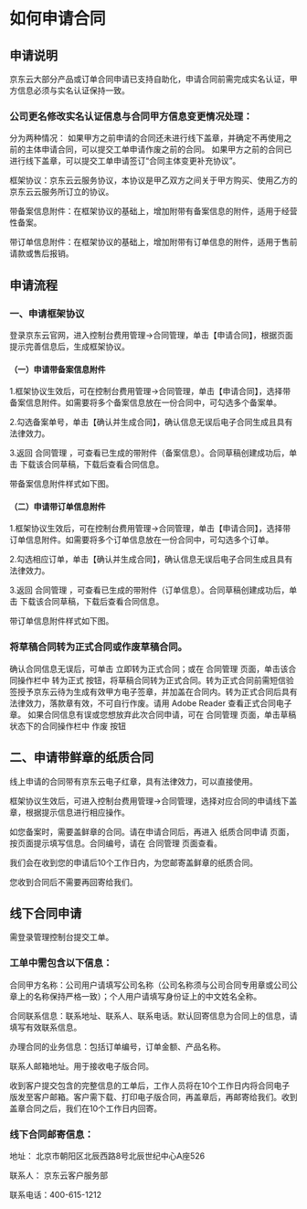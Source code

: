 # 如何申请合同

## 申请说明
京东云大部分产品或订单合同申请已支持自助化，申请合同前需完成实名认证，甲方信息必须与实名认证保持一致。

### 公司更名修改实名认证信息与合同甲方信息变更情况处理：
分为两种情况：
如果甲方之前申请的合同还未进行线下盖章，并确定不再使用之前的主体申请合同，可以提交工单申请作废之前的合同。
如果甲方之前的合同已进行线下盖章，可以提交工单申请签订“合同主体变更补充协议”。

框架协议：京东云云服务协议，本协议是甲乙双方之间关于甲方购买、使用乙方的京东云云服务所订立的协议。

带备案信息附件：在框架协议的基础上，增加附带有备案信息的附件，适用于经营性备案。

带订单信息附件：在框架协议的基础上，增加附带有订单信息的附件，适用于售前请款或售后报销。

## 申请流程
### 一、申请框架协议
登录京东云官网，进入控制台费用管理->合同管理，单击【申请合同】，根据页面提示完善信息后，生成框架协议。

#### （一）申请带备案信息附件
1.框架协议生效后，可在控制台费用管理->合同管理，单击【申请合同】，选择带备案信息附件。如需要将多个备案信息放在一份合同中，可勾选多个备案单。

2.勾选备案单号，单击【确认并生成合同】，确认信息无误后电子合同生成且具有法律效力。

3.返回 合同管理 ，可查看已生成的带附件（备案信息）。合同草稿创建成功后，单击 下载该合同草稿，下载后查看合同信息。

带备案信息附件样式如下图。


#### （二）申请带订单信息附件
1.框架协议生效后，可在控制台费用管理->合同管理，单击【申请合同】，选择带订单信息附件。如需要将多个订单信息放在一份合同中，可勾选多个订单。


2.勾选相应订单，单击【确认并生成合同】，确认信息无误后电子合同生成且具有法律效力。



3.返回 合同管理 ，可查看已生成的带附件（订单信息）。合同草稿创建成功后，单击 下载该合同草稿，下载后查看合同信息。

带订单信息附件样式如下图。

 

### 将草稿合同转为正式合同或作废草稿合同。
确认合同信息无误后，可单击 立即转为正式合同；或在 合同管理 页面，单击该合同操作栏中 转为正式 按钮，将草稿合同转为正式合同。转为正式合同前需短信验签授予京东云待为生成有效甲方电子签章，并加盖在合同内。转为正式合同后具有法律效力，落款章有效，不可自行作废。请用 Adobe Reader 查看正式合同电子章。 
如果合同信息有误或您想放弃此次合同申请，可在 合同管理 页面，单击草稿状态下的合同操作栏中 作废 按钮

## 二、申请带鲜章的纸质合同
线上申请的合同带有京东云电子红章，具有法律效力，可以直接使用。

框架协议生效后，可进入控制台费用管理->合同管理，选择对应合同的申请线下盖章，根据提示信息进行相应操作。

如您备案时，需要盖鲜章的合同。请在申请合同后，再进入 纸质合同申请 页面，按页面提示填写信息。合同编号，请在 合同管理 页面查看。

我们会在收到您的申请后10个工作日内，为您邮寄盖鲜章的纸质合同。

您收到合同后不需要再回寄给我们。

## 线下合同申请
需登录管理控制台提交工单。

### 工单中需包含以下信息：
合同甲方名称：公司用户请填写公司名称（公司名称须与公司合同专用章或公司公章上的名称保持严格一致）；个人用户请填写身份证上的中文姓名全称。

合同联系信息：联系地址、联系人、联系电话。默认回寄信息为合同上的信息，请填写有效联系信息。

办理合同的业务信息：包括订单编号，订单金额、产品名称。

联系人邮箱地址。用于接收电子版合同。

收到客户提交包含的完整信息的工单后，工作人员将在10个工作日内将合同电子版发至客户邮箱。客户需下载、打印电子版合同，再盖章后，再邮寄给我们。收到盖章合同之后，我们在10个工作日内回寄。

### 线下合同邮寄信息：

地址： 北京市朝阳区北辰西路8号北辰世纪中心A座526

联系人： 京东云客户服务部

联系电话：400-615-1212
